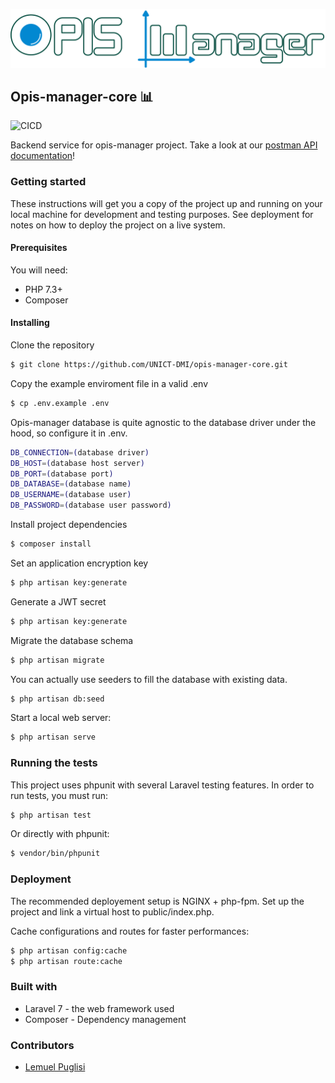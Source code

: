 ![image-20200620081023749](./docs/images/opis-manager-logo.png)





## Opis-manager-core 📊 

![CICD](https://github.com/UNICT-DMI/opis-manager-core/workflows/project%20build/badge.svg) 



Backend service for opis-manager project. Take a look at our [postman API documentation](https://explore.postman.com/templates/9736/opis-manager-core)!

### Getting started

These instructions will get you a copy of the project up and running on your local machine for development and testing purposes. See deployment for notes on how to deploy the project on a live system.

#### Prerequisites

You will need: 

* PHP 7.3+
* Composer

#### Installing 

Clone the repository

```sh
$ git clone https://github.com/UNICT-DMI/opis-manager-core.git
```

Copy the example enviroment file in a valid .env

```sh
$ cp .env.example .env
```

Opis-manager database is quite agnostic to the database driver under the hood, so configure it in .env. 

```sh
DB_CONNECTION=(database driver)
DB_HOST=(database host server)
DB_PORT=(database port)
DB_DATABASE=(database name)
DB_USERNAME=(database user)
DB_PASSWORD=(database user password)
```

Install project dependencies 

```sh
$ composer install
```

Set an application encryption key

```sh
$ php artisan key:generate
```

Generate a JWT secret

```sh
$ php artisan key:generate
```

Migrate the database schema

```bash
$ php artisan migrate
```

You can actually use seeders to fill the database with existing data. 

```bash
$ php artisan db:seed
```

Start a local web server: 

```sh
$ php artisan serve
```



### Running the tests

This project uses phpunit with several Laravel testing features. In order to run tests, you must run: 

```sh
$ php artisan test
```

Or directly with phpunit:

```sh
$ vendor/bin/phpunit
```



### Deployment 

The recommended deployement setup is NGINX + php-fpm. Set up the project and link a virtual host to public/index.php. 

Cache configurations and routes for faster performances: 

```sh
$ php artisan config:cache
$ php artisan route:cache
```



### Built with

* Laravel 7 - the web framework used 
* Composer - Dependency management  



### Contributors 

* [Lemuel Puglisi](https://github.com/LemuelPuglisi)